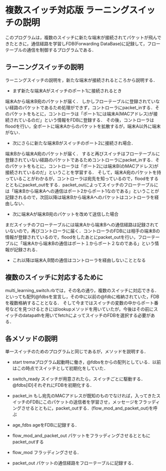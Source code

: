 # 複数スイッチ対応版 ラーニングスイッチの説明

このプログラムは，複数のスイッチに新たな端末が接続されてパケットが飛んできたときに，通信経路を学習しFDB(Forwarding DataBase)に記録して，フローテーブルの通信を制御するプログラムである．

## ラーニングスイッチの説明
ラーニングスイッチの説明を，新たな端末が接続されるところから説明する．

- まず新たな端末Aがスイッチのポート1に接続されるとき

端末Aから端末B宛のパケットが届く．
しかしフローテーブルに登録されていない経路のパケットであるため処理ができず，コントローラにpacket_inする．そのパケットをもとに，コントローラは「ポート1には端末A(MACアドレス)が接続されているのだ」という情報をFDBに登録する．
その後，コントローラはfloodを行い，全ポートに端末Aからのパケットを拡散するが，端末A以外に端末がない．

- 次にさらに新たな端末Bがスイッチのポート2に接続され場合．

端末Bから端末A宛のパケットが届く．
すると再びスイッチはフローテーブルに登録されていない経路のパケットであるためコントローラにpacket_inする．そのパケットをもとに，コントローラは「ポート2には端末B(のMACアドレス)が接続されているのだ」ということを学習する．
そして，端末A宛のパケットを持っていることがわかるが，コントローラは宛先を知っているので，floodをするとともにpacket_outをする．packet_outによってスイッチのフローテーブルには「端末Bから端末Aへの通信はポート2からポート1なのである」ということが記録されるので，次回以降は端末Bから端末Aへのパケットはコントローラを経由しない．

- 次に端末Aが端末B宛のパケットを改めて送信した場合

まだスイッチのフローテーブルには端末Aから端末Bへの通信経路は記録されていないので，再びコントローラに届く．コントローラのFDBには相手の端末Bの情報が登録されているので，floodをしたあとにpacket_outを行い，フローテーブルに「端末Aから端末Bの通信はポート１からポート２なのである」という情報が記録される．

- これ以降は端末A,B間の通信はコントローラを経由しないこととなる

## 複数のスイッチに対応するために
multi_learning_switch.rbでは，その名の通り，複数のスイッチに対応できる．
といっても配列@fdbsを宣言し，その中に以前の@fdbに格納されていた，FDBを複数格納することとなる．
そして今まではスイッチの変数の中からポート番号などを見つけるときにはlookupメソッドを用いていたが，今後はその前にスイッチのdatapathを用いてfetchによってスイッチのFDBを選択する必要がある．

## 各メソッドの説明
単一スイッチのためのプログラムと同じであるが，メソッドを説明する．

- start
tremaプログラム起動時に働き，@fdbsをからの配列としている．以前はこの時点でスイッチとして初期化をしていた．

- switch_ready
スイッチが用意されたら，スイッチごとに駆動する．@fdbs[ID]それぞれにFDBを初期化する．

- packet_in
もし宛先のMACアドレスが既知のものでなければ，入ってきたスイッチのFDBにこのパケットの送信者を学習させ，メッセージをフラッディングさせるとともに，packet_outする．(flow_mod_and_packet_out)を呼ぶ

- age_fdbs
ageをFDBに記録する．

- flow_mod_and_packet_out
パケットをフラッディングさせるとともにpacket_outする

- flow_mod
フラッディングさせる．

- packet_out
パケットの通信経路をフローテーブルに記録する．

